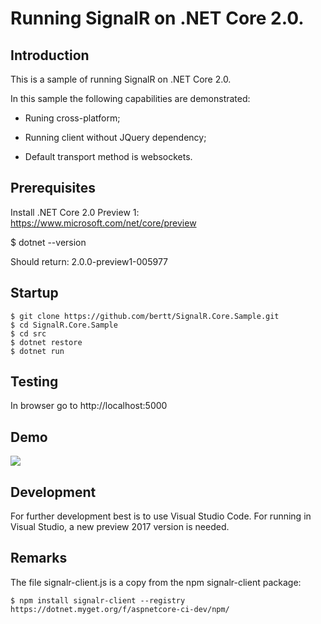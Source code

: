 # Running SignalR on .NET Core 2.0.

## Introduction

This is a sample of running SignalR on .NET Core 2.0.

In this sample the following capabilities are demonstrated:

- Runing cross-platform;

- Running client without JQuery dependency;

- Default transport method is websockets.

## Prerequisites 

Install .NET Core 2.0 Preview 1: https://www.microsoft.com/net/core/preview

$ dotnet --version

Should return: 2.0.0-preview1-005977

## Startup

```
$ git clone https://github.com/bertt/SignalR.Core.Sample.git
$ cd SignalR.Core.Sample
$ cd src
$ dotnet restore
$ dotnet run
```

## Testing 

In browser go to http://localhost:5000

## Demo 

<img src = "signalr_core.gif"/>

## Development

For further development best is to use Visual Studio Code. For running in Visual Studio, a new preview 2017 version is needed.

## Remarks

The file signalr-client.js is a copy from the npm signalr-client package:

```
$ npm install signalr-client --registry https://dotnet.myget.org/f/aspnetcore-ci-dev/npm/
```
